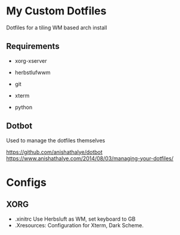 # My Custom Dotfiles

Dotfiles for a tiling WM based arch install

## Requirements

 - xorg-xserver
 - herbstlufwwm
 
 - git
 - xterm
 - python
 
## Dotbot

Used to manage the dotfiles themselves

https://github.com/anishathalye/dotbot
https://www.anishathalye.com/2014/08/03/managing-your-dotfiles/



# Configs

## XORG

 - .xinitrc   Use Herbsluft as WM,  set keyboard to GB
 - .Xresources:  Configuration for Xterm, Dark Scheme.
